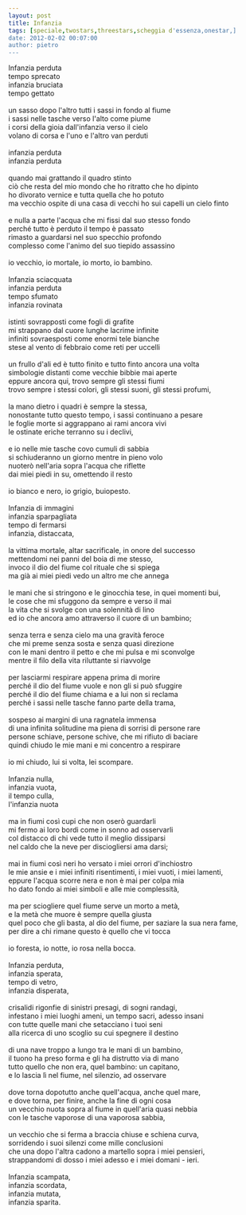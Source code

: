 ```yaml
---
layout: post
title: Infanzia
tags: [speciale,twostars,threestars,scheggia d'essenza,onestar,]
date: 2012-02-02 00:07:00
author: pietro
---
```

Infanzia perduta<br/>tempo sprecato<br/>infanzia bruciata<br/>tempo gettato<br/><br/>un sasso dopo l'altro tutti i sassi in fondo al fiume<br/>i sassi nelle tasche verso l'alto come piume<br/>i corsi della gioia dall'infanzia verso il cielo<br/>volano di corsa e l'uno e l'altro van perduti<br/><br/>infanzia perduta<br/>infanzia perduta<br/><br/>quando mai grattando il quadro stinto<br/>ciò che resta del mio mondo che ho ritratto che ho dipinto<br/>ho divorato vernice e tutta quella che ho potuto<br/>ma vecchio ospite di una casa di vecchi ho sui capelli un cielo finto<br/><br/>e nulla a parte l'acqua che mi fissi dal suo stesso fondo<br/>perché tutto è perduto il tempo è passato<br/>rimasto a guardarsi nel suo specchio profondo<br/>complesso come l'animo del suo tiepido assassino<br/><br/>io vecchio, io mortale, io morto, io bambino.<br/><br/>Infanzia sciacquata<br/>infanzia perduta<br/>tempo sfumato<br/>infanzia rovinata<br/><br/>istinti sovrapposti come fogli di grafite<br/>mi strappano dal cuore lunghe lacrime infinite<br/>infiniti sovraesposti come enormi tele bianche<br/>stese al vento di febbraio come reti per uccelli<br/><br/>un frullo d'ali ed è tutto finito e tutto finto ancora una volta<br/>simbologie distanti come vecchie bibbie mai aperte<br/>eppure ancora qui, trovo sempre gli stessi fiumi<br/>trovo sempre i stessi colori, gli stessi suoni, gli stessi profumi,<br/><br/>la mano dietro i quadri è sempre la stessa,<br/>nonostante tutto questo tempo, i sassi continuano a pesare<br/>le foglie morte si aggrappano ai rami ancora vivi<br/>le ostinate eriche terranno su i declivi,<br/><br/>e io nelle mie tasche covo cumuli di sabbia<br/>si schiuderanno un giorno mentre in pieno volo<br/>nuoterò nell'aria sopra l'acqua che riflette<br/>dai miei piedi in su, omettendo il resto<br/><br/>io bianco e nero, io grigio, buiopesto.<br/><br/>Infanzia di immagini<br/>infanzia sparpagliata<br/>tempo di fermarsi<br/>infanzia, distaccata,<br/><br/>la vittima mortale, altar sacrificale, in onore del successo<br/>mettendomi nei panni del boia di me stesso,<br/>invoco il dio del fiume col rituale che si spiega<br/>ma già ai miei piedi vedo un altro me che annega<br/><br/>le mani che si stringono e le ginocchia tese, in quei momenti bui,<br/>le cose che mi sfuggono da sempre e verso il mai<br/>la vita che si svolge con una solennità di lino<br/>ed io che ancora amo attraverso il cuore di un bambino;<br/><br/>senza terra e senza cielo ma una gravità feroce<br/>che mi preme senza sosta e senza quasi direzione<br/>con le mani dentro il petto e che mi pulsa e mi sconvolge<br/>mentre il filo della vita riluttante si riavvolge<br/><br/>per lasciarmi respirare appena prima di morire<br/>perché il dio del fiume vuole e non gli si può sfuggire<br/>perché il dio del fiume chiama e a lui non si reclama<br/>perché i sassi nelle tasche fanno parte della trama,<br/><br/>sospeso ai margini di una ragnatela immensa<br/>di una infinita solitudine ma piena di sorrisi di persone rare<br/>persone schiave, persone schive, che mi rifiuto di baciare<br/>quindi chiudo le mie mani e mi concentro a respirare<br/><br/>io mi chiudo, lui si volta, lei scompare.<br/><br/>Infanzia nulla,<br/>infanzia vuota,<br/>il tempo culla,<br/>l'infanzia nuota<br/><br/>ma in fiumi così cupi che non oserò guardarli<br/>mi fermo ai loro bordi come in sonno ad osservarli<br/>col distacco di chi vede tutto il meglio dissiparsi<br/>nel caldo che la neve per disciogliersi ama darsi;<br/><br/>mai in fiumi così neri ho versato i miei orrori d'inchiostro<br/>le mie ansie e i miei infiniti risentimenti, i miei vuoti, i miei lamenti,<br/>eppure l'acqua scorre nera e non è mai per colpa mia<br/>ho dato fondo ai miei simboli e alle mie complessità,<br/><br/>ma per sciogliere quel fiume serve un morto a metà,<br/>e la metà che muore è sempre quella giusta<br/>quel poco che gli basta, al dio del fiume, per saziare la sua nera fame,<br/>per dire a chi rimane questo è quello che vi tocca<br/><br/>io foresta, io notte, io rosa nella bocca.<br/><br/>Infanzia perduta,<br/>infanzia sperata,<br/>tempo di vetro,<br/>infanzia disperata,<br/><br/>crisalidi rigonfie di sinistri presagi, di sogni randagi,<br/>infestano i miei luoghi ameni, un tempo sacri, adesso insani<br/>con tutte quelle mani che setacciano i tuoi seni<br/>alla ricerca di uno scoglio su cui spegnere il destino<br/><br/>di una nave troppo a lungo tra le mani di un bambino,<br/>il tuono ha preso forma e gli ha distrutto via di mano<br/>tutto quello che non era, quel bambino: un capitano,<br/>e lo lascia lì nel fiume, nel silenzio, ad osservare<br/><br/>dove torna dopotutto anche quell'acqua, anche quel mare,<br/>e dove torna, per finire, anche la fine di ogni cosa<br/>un vecchio nuota sopra al fiume in quell'aria quasi nebbia<br/>con le tasche vaporose di una vaporosa sabbia,<br/><br/>un vecchio che si ferma a braccia chiuse e schiena curva,<br/>sorridendo i suoi silenzi come mille conclusioni<br/>che una dopo l'altra cadono a martello sopra i miei pensieri,<br/>strappandomi di dosso i miei adesso e i miei domani - ieri.<br/><br/>Infanzia scampata,<br/>infanzia scordata,<br/>infanzia mutata,<br/>infanzia sparita.
